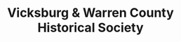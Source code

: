 ---
layout: repo
title: "Vicksburg & Warren County Historical Society"
id: 23756
permalink: repos/23756/
---